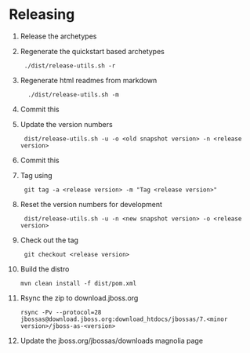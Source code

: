 Releasing
=========

1. Release the archetypes
2. Regenerate the quickstart based archetypes

        ./dist/release-utils.sh -r

3. Regenerate html readmes from markdown
        
         ./dist/release-utils.sh -m
4. Commit this
5. Update the version numbers

        dist/release-utils.sh -u -o <old snapshot version> -n <release version>

6. Commit this
7. Tag using
        
        git tag -a <release version> -m "Tag <release version>"

8. Reset the version numbers for development

        dist/release-utils.sh -u -n <new snapshot version> -o <release version>

9. Check out the tag

        git checkout <release version>
10. Build the distro

        mvn clean install -f dist/pom.xml
11. Rsync the zip to download.jboss.org

        rsync -Pv --protocol=28 jbossas@download.jboss.org:download_htdocs/jbossas/7.<minor version>/jboss-as-<version>
12. Update the jboss.org/jbossas/downloads magnolia page